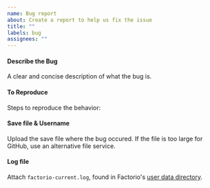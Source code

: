 ```yaml
---
name: Bug report
about: Create a report to help us fix the issue
title: ""
labels: bug
assignees: ""
---
```


#### Describe the Bug

A clear and concise description of what the bug is.

#### To Reproduce

Steps to reproduce the behavior:

#### Save file & Username

Upload the save file where the bug occured. If the file is too large for GitHub, use an alternative file service.

#### Log file

Attach `factorio-current.log`, found in Factorio's [user data directory](https://wiki.factorio.com/Application_directory#User_data_directory).
